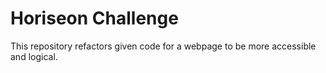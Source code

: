 # Horiseon Challenge

This repository refactors given code for a webpage to be more accessible and logical.
